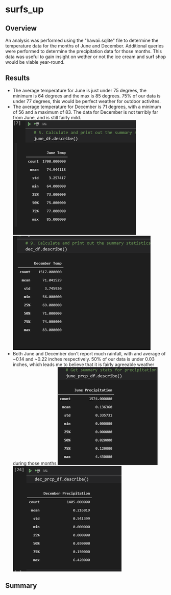 # surfs_up

## Overview
An analysis was performed using the "hawaii.sqlite" file to determine the temperature data for the months of June and December. Additional queries were performed to determine the precipitation data for those months. This data was useful to gain insight on wether or not the ice cream and surf shop would be viable year-round. 

## Results
- The average temperature for June is just under 75 degrees, the minimum is 64 degrees and the max is 85 degrees. 75% of our data is under 77 degrees, this would be perfect weather for outdoor activites.  
- The average temperature for December is 71 degrees, with a minimum of 56 and a maximum of 83. The data for December is not terribly far from June, and is still fairly mild.  
![Alt Text](https://github.com/Hojo0210/surfs_up/blob/main/Screenshot%20(11).png)![Alt Text](https://github.com/Hojo0210/surfs_up/blob/main/Screenshot%20(12).png)
- Both June and December don't report much rainfall, with and average of ~0.14 and ~0.22 inches respectively. 50% of our data is under 0.03 inches, which leads me to believe that it is fairly agreeable weather during those months
![Alt Text](https://github.com/Hojo0210/surfs_up/blob/main/Screenshot%20(13).png)![Alt Text](https://github.com/Hojo0210/surfs_up/blob/main/Screenshot%20(14).png)

## Summary
